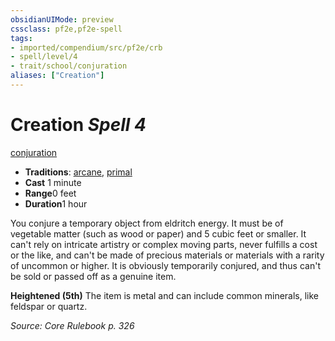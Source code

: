 ```yaml
---
obsidianUIMode: preview
cssclass: pf2e,pf2e-spell
tags:
- imported/compendium/src/pf2e/crb
- spell/level/4
- trait/school/conjuration
aliases: ["Creation"]
---
```

# Creation *Spell 4*   
[conjuration](conjuration.md)  

- **Traditions**: [arcane](arcane.md), [primal](primal.md)
- **Cast** 1 minute 
- **Range**0 feet
- **Duration**1 hour

You conjure a temporary object from eldritch energy. It must be of vegetable matter (such as wood or paper) and 5 cubic feet or smaller. It can't rely on intricate artistry or complex moving parts, never fulfills a cost or the like, and can't be made of precious materials or materials with a rarity of uncommon or higher. It is obviously temporarily conjured, and thus can't be sold or passed off as a genuine item.

**Heightened (5th)** The item is metal and can include common minerals, like feldspar or quartz.

*Source: Core Rulebook p. 326*
